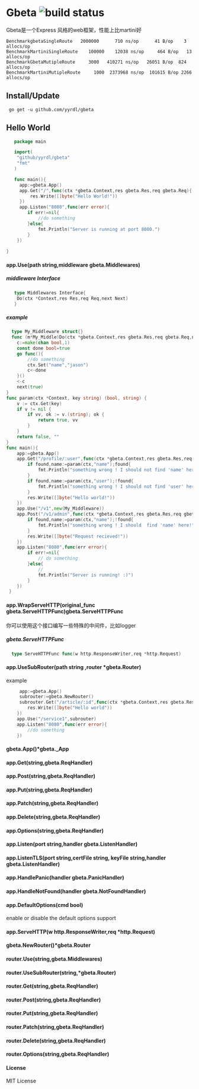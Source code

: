 # Gbeta ![build status](https://travis-ci.org/yyrdl/Gbeta.svg?branch=master)
Gbeta是一个Express 风格的web框架，性能上比martini好
```
BenchmarkgbetaSingleRoute   2000000      710 ns/op      41 B/op    3 allocs/op
BenchmarkMartiniSingleRoute    100000    12038 ns/op     464 B/op   13 allocs/op
BenchmarkGbetaMutipleRoute     3000   410271 ns/op   26051 B/op  824 allocs/op
BenchmarkMartiniMutipleRoute     1000  2373968 ns/op  101615 B/op 2266 allocs/op
```
## Install/Update
```shell
 go get -u github.com/yyrdl/gbeta
```
## Hello World
```go
   package main

   import(
	"github/yyrdl/gbeta"
	"fmt"
   )

   func main(){
	 app:=gbeta.App()
	 app.Get("/",func(ctx *gbeta.Context,res gbeta.Res,req gbeta.Req){
	     res.Write([]byte("Hello World!"))	
	 })
	 app.Listen("8080",func(err error){
		if err!=nil{
			//do something
		}else{
			fmt.Println("Server is running at port 8080.")
		}
	})
	
}
```
 
#### app.Use(path string,middleware gbeta.Middlewares)
##### middleware Interface
```go
   type Middlewares Interface{
	Do(ctx *Context,res Res,req Req,next Next)
   }
```
##### example
```go
  type My_Middleware struct{}
  func (m*My_Middle)Do(ctx *gbeta.Context,res gbeta.Res,req gbeta.Req,next gbeta.Next){
	c:=make(chan bool,1)
	const done bool=true
	go func(){
		//do something
		ctx.Set("name","jason")
		c<-done
	}()
	<-c
	next(true)
}
func param(ctx *Context, key string) (bool, string) {
	v := ctx.Get(key)
	if v != nil {
		if vv, ok := v.(string); ok {
			return true, vv
		}
	}
	return false, ""
}
func main(){
	app:=gbeta.App()
	app.Get("/profile/:user",func(ctx *gbeta.Context,res gbeta.Res,req gbeta.Req){
		if found,name:=param(ctx,"name");found{
			fmt.Println("something wrong ! I should not find 'name' here!")
		}
		if found,name:=param(ctx,"user");!found{
			fmt.Println("something wrong ! I should not find 'user' here!")
		}
		res.Write([]byte("Hello world!"))
	})
	app.Use("/v1",new(My_Middleware))
	app.Post("/v1/admin",func(ctx *gbeta.Context,res gbeta.Res,req gbeta.Req){
		if found,name:=param(ctx,"name");!found{
			fmt.Println("something wrong ! I should  find 'name' here!")
		}
		res.Write([]byte("Request recieved!"))
	})
	app.Listen("8080",func(err error){
		if err!=nil{
			// do something
		}else{
			//
			fmt.Println("Server is running! :)")
		}
	})
 }

```
#### app.WrapServeHTTP(original_func gbeta.ServeHTTPFunc)gbeta.ServeHTTPFunc
你可以使用这个接口编写一些特殊的中间件，比如logger
##### gbeta.ServeHTTPFunc
```go
  type ServeHTTPFunc func(w http.ResponseWriter,req *http.Request)
```

#### app.UseSubRouter(path string ,router *gbeta.Router)
example
```go
     app:=gbeta.App()
	 subrouter:=gbeta.NewRouter()
	 subrouter.Get("/article/:id",func(ctx *gbeta.Context,res gbeta.Res,req gbeta.Req){
		res.Write([]byte("Hello world"))
	})
	app.Use("/service1",subrouter)
	app.Listen("8080",func(err error){
		//do something
	})
```
####  gbeta.App()*gbeta._App
####  app.Get(string,gbeta.ReqHandler)
####  app.Post(string,gbeta.ReqHandler)
####  app.Put(string,gbeta.ReqHandler)
####  app.Patch(string,gbeta.ReqHandler)
####  app.Delete(string,gbeta.ReqHandler)
####  app.Options(string,gbeta.ReqHandler)
####  app.Listen(port string,handler gbeta.ListenHandler)
####  app.ListenTLS(port string,certFile string, keyFile string,handler gbeta.ListenHandler)
####  app.HandlePanic(handler gbeta.PanicHandler)
####  app.HandleNotFound(handler gbeta.NotFoundHandler)
####  app.DefaultOptions(cmd bool)
enable or disable the default options support
####  app.ServeHTTP(w http.ResponseWriter,req *http.Request)

####  gbeta.NewRouter()*gbeta.Router
####  router.Use(string,gbeta.Middlewares)
####  router.UseSubRouter(string,*gbeta.Router)
####  router.Get(string,gbeta.ReqHandler)
####  router.Post(string,gbeta.ReqHandler)
####  router.Put(string,gbeta.ReqHandler)
####  router.Patch(string,gbeta.ReqHandler)
####  router.Delete(string,gbeta.ReqHandler)
####  router.Options(string,gbeta.ReqHandler)

#### License
MIT License